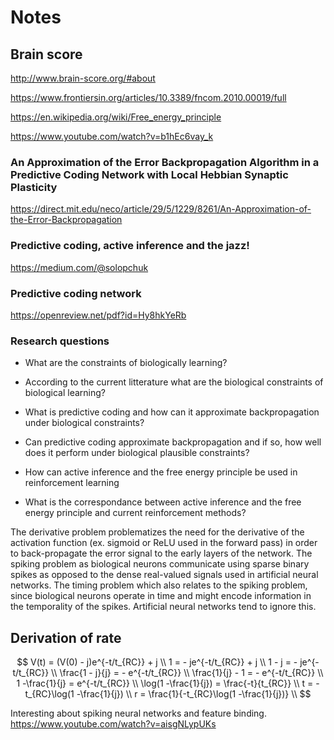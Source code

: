 # Notes

## Brain score

http://www.brain-score.org/#about

https://www.frontiersin.org/articles/10.3389/fncom.2010.00019/full

https://en.wikipedia.org/wiki/Free_energy_principle

https://www.youtube.com/watch?v=b1hEc6vay_k

### An Approximation of the Error Backpropagation Algorithm in a Predictive Coding Network with Local Hebbian Synaptic Plasticity

https://direct.mit.edu/neco/article/29/5/1229/8261/An-Approximation-of-the-Error-Backpropagation

### Predictive coding, active inference and the jazz!

https://medium.com/@solopchuk

### Predictive coding network

https://openreview.net/pdf?id=Hy8hkYeRb

### Research questions

- What are the constraints of biologically learning?
- According to the current litterature what are the biological constraints of biological learning?

- What is predictive coding and how can it approximate backpropagation under biological constraints?
- Can predictive coding approximate backpropagation and if so, how well does it perform under biological plausible constraints?

- How can active inference and the free energy principle be used in reinforcement learning
- What is the correspondance between active inference and the free energy principle and current reinforcement methods?

The derivative problem problematizes the need for the derivative of the activation function (ex. sigmoid or ReLU used in the forward pass) in order to back-propagate the error signal to the early layers of the network.
The spiking problem as biological neurons communicate using sparse binary spikes as opposed to the dense real-valued signals used in artificial neural networks.
The timing problem which also relates to the spiking problem, since biological neurons operate in time and might encode information in the temporality of the spikes. Artificial neural networks tend to ignore this.

## Derivation of rate

$$
  V(t) = (V(0) - j)e^{-t/t_{RC}} + j \\
  1 = - je^{-t/t_{RC}} + j \\
  1 - j = - je^{-t/t_{RC}} \\
  \frac{1 - j}{j} = - e^{-t/t_{RC}} \\
  \frac{1}{j} - 1 = - e^{-t/t_{RC}} \\
  1 -\frac{1}{j} = e^{-t/t_{RC}} \\
  \log(1 -\frac{1}{j}) = \frac{-t}{t_{RC}} \\
  t = -t_{RC}\log(1 -\frac{1}{j}) \\
  r = \frac{1}{-t_{RC}\log(1 -\frac{1}{j})} \\
$$

Interesting about spiking neural networks and feature binding.
https://www.youtube.com/watch?v=aisgNLypUKs
